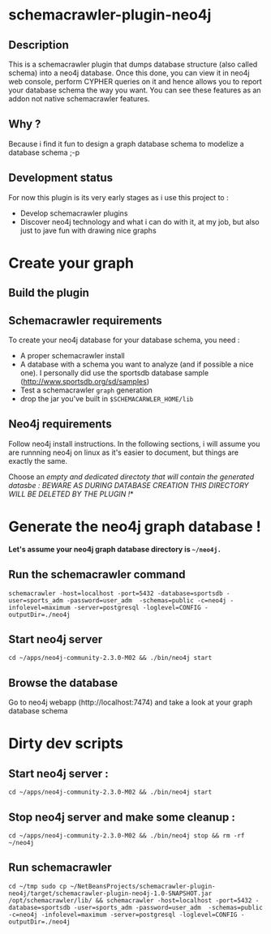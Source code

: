 # schemacrawler-plugin-neo4j

## Description

This is a schemacrawler plugin that dumps database structure (also called schema) into a neo4j database. Once this done, you can view it in neo4j web console, perform CYPHER queries on it and hence allows you to report your database schema the way you want.
You can see these features as an addon not native schemacrawler features.

## Why ?

Because i find it fun to design a graph database schema to modelize a database schema ;-p

## Development status

For now this plugin is its very early stages as i use this project to :

* Develop schemacrawler plugins
* Discover neo4j technology and what i can do with it, at my job, but also just to jave fun with drawing nice graphs


# Create your graph

## Build the plugin


## Schemacrawler requirements

To create your neo4j database for your database schema, you need :

* A proper schemacrawler install
* A database with a schema you want to analyze (and if possible a nice one). I personally did use the sportsdb database sample (http://www.sportsdb.org/sd/samples)
* Test a schemacrawler `graph` generation
* drop the jar you've built in `$SCHEMACARWLER_HOME/lib`

## Neo4j requirements

Follow neo4j install instructions. In the following sections, i will assume you are runnning neo4j on linux as it's easier to document, but things are exactly the same.

Choose an **empty and dedicated* directoty that will contain the generated datasbe : BEWARE AS DURING DATABASE CREATION THIS DIRECTORY WILL BE DELETED BY THE PLUGIN !**

# Generate the neo4j graph database !

**Let's assume your neo4j graph database directory is `~/neo4j.`**

## Run the schemacrawler command

`schemacrawler -host=localhost -port=5432 -database=sportsdb -user=sports_adm -password=user_adm  -schemas=public -c=neo4j -infolevel=maximum -server=postgresql -loglevel=CONFIG -outputDir=./neo4j`

## Start neo4j server

`cd ~/apps/neo4j-community-2.3.0-M02 && ./bin/neo4j start`

## Browse the database

Go to neo4j webapp (http://localhost:7474) and take a look at your graph database schema


# Dirty dev scripts


##  Start neo4j server :

`cd ~/apps/neo4j-community-2.3.0-M02 && ./bin/neo4j start`
  
## Stop neo4j server and make some cleanup :

`cd ~/apps/neo4j-community-2.3.0-M02 && ./bin/neo4j stop && rm -rf ~/neo4j`
  
## Run schemacrawler

`cd ~/tmp
sudo cp ~/NetBeansProjects/schemacrawler-plugin-neo4j/target/schemacrawler-plugin-neo4j-1.0-SNAPSHOT.jar /opt/schemacrawler/lib/ && schemacrawler -host=localhost -port=5432 -database=sportsdb -user=sports_adm -password=user_adm  -schemas=public -c=neo4j -infolevel=maximum -server=postgresql -loglevel=CONFIG -outputDir=./neo4j`
